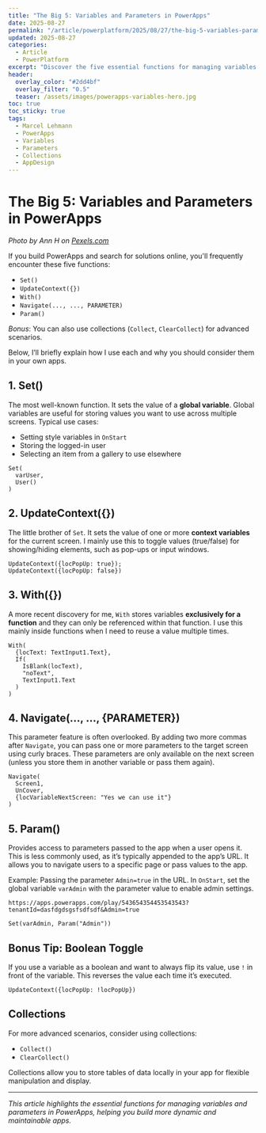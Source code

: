 ```yaml
---
title: "The Big 5: Variables and Parameters in PowerApps"
date: 2025-08-27
permalink: "/article/powerplatform/2025/08/27/the-big-5-variables-parameters-powerapps/"
updated: 2025-08-27
categories:
  - Article
  - PowerPlatform
excerpt: "Discover the five essential functions for managing variables and parameters in PowerApps. Learn how to use Set, UpdateContext, With, Navigate, and Param to build dynamic, flexible apps."
header:
  overlay_color: "#2dd4bf"
  overlay_filter: "0.5"
  teaser: /assets/images/powerapps-variables-hero.jpg
toc: true
toc_sticky: true
tags:
  - Marcel Lehmann
  - PowerApps
  - Variables
  - Parameters
  - Collections
  - AppDesign
---
```


# The Big 5: Variables and Parameters in PowerApps

*Photo by Ann H on [Pexels.com](https://www.pexels.com/photo/city-road-traffic-beach-2646530/)*

If you build PowerApps and search for solutions online, you'll frequently encounter these five functions:

- `Set()`
- `UpdateContext({})`
- `With()`
- `Navigate(..., ..., PARAMETER)`
- `Param()`

*Bonus*: You can also use collections (`Collect`, `ClearCollect`) for advanced scenarios.

Below, I’ll briefly explain how I use each and why you should consider them in your own apps.

## 1. Set()
The most well-known function. It sets the value of a **global variable**. Global variables are useful for storing values you want to use across multiple screens. Typical use cases:
- Setting style variables in `OnStart`
- Storing the logged-in user
- Selecting an item from a gallery to use elsewhere

```powerapps
Set(
  varUser,
  User()
)
```

## 2. UpdateContext({})
The little brother of `Set`. It sets the value of one or more **context variables** for the current screen. I mainly use this to toggle values (true/false) for showing/hiding elements, such as pop-ups or input windows.

```powerapps
UpdateContext({locPopUp: true});
UpdateContext({locPopUp: false})
```

## 3. With({})
A more recent discovery for me, `With` stores variables **exclusively for a function** and they can only be referenced within that function. I use this mainly inside functions when I need to reuse a value multiple times.

```powerapps
With(
  {locText: TextInput1.Text},
  If(
    IsBlank(locText),
    "noText",
    TextInput1.Text
  )
)
```

## 4. Navigate(..., ..., {PARAMETER})
This parameter feature is often overlooked. By adding two more commas after `Navigate`, you can pass one or more parameters to the target screen using curly braces. These parameters are only available on the next screen (unless you store them in another variable or pass them again).

```powerapps
Navigate(
  Screen1,
  UnCover,
  {locVariableNextScreen: "Yes we can use it"}
)
```

## 5. Param()
Provides access to parameters passed to the app when a user opens it. This is less commonly used, as it’s typically appended to the app’s URL. It allows you to navigate users to a specific page or pass values to the app.

Example: Passing the parameter `Admin=true` in the URL. In `OnStart`, set the global variable `varAdmin` with the parameter value to enable admin settings.

```
https://apps.powerapps.com/play/543654354453543543?tenantId=dasfdgdsgsfsdfsdf&Admin=true

Set(varAdmin, Param("Admin"))
```

## Bonus Tip: Boolean Toggle
If you use a variable as a boolean and want to always flip its value, use `!` in front of the variable. This reverses the value each time it’s executed.

```powerapps
UpdateContext({locPopUp: !locPopUp})
```

## Collections
For more advanced scenarios, consider using collections:
- `Collect()`
- `ClearCollect()`

Collections allow you to store tables of data locally in your app for flexible manipulation and display.

---
*This article highlights the essential functions for managing variables and parameters in PowerApps, helping you build more dynamic and maintainable apps.*
